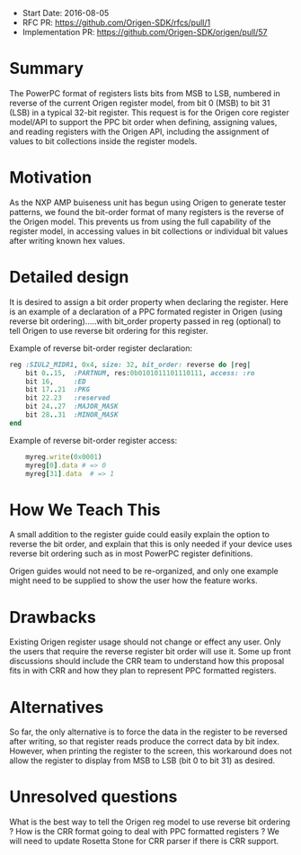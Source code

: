 - Start Date: 2016-08-05
- RFC PR: https://github.com/Origen-SDK/rfcs/pull/1
- Implementation PR: https://github.com/Origen-SDK/origen/pull/57

# Summary

The PowerPC format of registers lists bits from MSB to LSB, numbered in reverse
of the current Origen register model, from bit 0 (MSB) to bit 31 (LSB) in a typical
32-bit register.  This request is for the Origen core register model/API to
support the PPC bit order when defining, assigning values, and reading registers
with the Origen API, including the assignment of values to bit collections inside
the register models.

# Motivation

As the NXP AMP buiseness unit has begun using Origen to generate tester patterns, 
we found the bit-order format of many registers is the reverse of the Origen model.
This prevents us from using the full capability of the register model, in accessing
values in bit collections or individual bit values after writing known hex values.

# Detailed design

It is desired to assign a bit order property when declaring the register.
Here is an example of a declaration of a PPC formated register in Origen (using
reverse bit ordering).....with bit_order property passed in reg (optional) to 
tell Origen to use reverse bit ordering for this register.

Example of reverse bit-order register declaration:
~~~ruby
reg :SIUL2_MIDR1, 0x4, size: 32, bit_order: reverse do |reg|
	bit 0..15,  :PARTNUM, res:0b0101011101110111, access: :ro
	bit 16,		:ED
	bit 17..21	:PKG
	bit 22.23	:reserved
	bit	24..27  :MAJOR_MASK
	bit 28..31	:MINOR_MASK
end
~~~
Example of reverse bit-order register access:
~~~ruby
	myreg.write(0x0001)
	myreg[0].data # => 0
	myreg[31].data  # => 1
~~~~
# How We Teach This

A small addition to the register guide could easily explain the option to
reverse the bit order, and explain that this is only needed if your device
uses reverse bit ordering such as in most PowerPC register definitions.

Origen guides would not need to be re-organized, and only one example might
need to be supplied to show the user how the feature works.

# Drawbacks

Existing Origen register usage should not change or effect any user.  Only
the users that require the reverse register bit order will use it.  Some
up front discussions should include the CRR team to understand how this
proposal fits in with CRR and how they plan to represent PPC formatted registers.

# Alternatives

So far, the only alternative is to force the data in the register to be reversed
after writing, so that register reads produce the correct data by bit index.
However, when printing the register to the screen, this workaround does not
allow the register to display from MSB to LSB (bit 0 to bit 31) as desired.

# Unresolved questions

What is the best way to tell the Origen reg model to use reverse bit ordering ?
How is the CRR format going to deal with PPC formatted registers ?  We will
need to update Rosetta Stone for CRR parser if there is CRR support.
